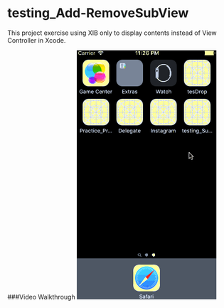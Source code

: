 # testing_Add-RemoveSubView
This project exercise using XIB only to display contents instead of View Controller in Xcode.


###Video Walkthrough
![Walkthrough](xibWalkThrough.gif "Walkthrough")
